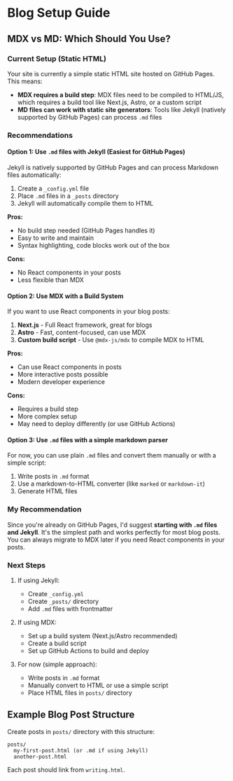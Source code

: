 # Blog Setup Guide

## MDX vs MD: Which Should You Use?

### Current Setup (Static HTML)
Your site is currently a simple static HTML site hosted on GitHub Pages. This means:

- **MDX requires a build step**: MDX files need to be compiled to HTML/JS, which requires a build tool like Next.js, Astro, or a custom script
- **MD files can work with static site generators**: Tools like Jekyll (natively supported by GitHub Pages) can process `.md` files

### Recommendations

#### Option 1: Use `.md` files with Jekyll (Easiest for GitHub Pages)
Jekyll is natively supported by GitHub Pages and can process Markdown files automatically:

1. Create a `_config.yml` file
2. Place `.md` files in a `_posts` directory
3. Jekyll will automatically compile them to HTML

**Pros:**
- No build step needed (GitHub Pages handles it)
- Easy to write and maintain
- Syntax highlighting, code blocks work out of the box

**Cons:**
- No React components in your posts
- Less flexible than MDX

#### Option 2: Use MDX with a Build System
If you want to use React components in your blog posts:

1. **Next.js** - Full React framework, great for blogs
2. **Astro** - Fast, content-focused, can use MDX
3. **Custom build script** - Use `@mdx-js/mdx` to compile MDX to HTML

**Pros:**
- Can use React components in posts
- More interactive posts possible
- Modern developer experience

**Cons:**
- Requires a build step
- More complex setup
- May need to deploy differently (or use GitHub Actions)

#### Option 3: Use `.md` files with a simple markdown parser
For now, you can use plain `.md` files and convert them manually or with a simple script:

1. Write posts in `.md` format
2. Use a markdown-to-HTML converter (like `marked` or `markdown-it`)
3. Generate HTML files

### My Recommendation

Since you're already on GitHub Pages, I'd suggest **starting with `.md` files and Jekyll**. It's the simplest path and works perfectly for most blog posts. You can always migrate to MDX later if you need React components in your posts.

### Next Steps

1. If using Jekyll:
   - Create `_config.yml`
   - Create `_posts/` directory
   - Add `.md` files with frontmatter

2. If using MDX:
   - Set up a build system (Next.js/Astro recommended)
   - Create a build script
   - Set up GitHub Actions to build and deploy

3. For now (simple approach):
   - Write posts in `.md` format
   - Manually convert to HTML or use a simple script
   - Place HTML files in `posts/` directory

## Example Blog Post Structure

Create posts in `posts/` directory with this structure:

```
posts/
  my-first-post.html (or .md if using Jekyll)
  another-post.html
```

Each post should link from `writing.html`.

